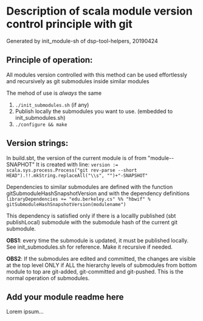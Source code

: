 # Description of scala module version control principle with git
Generated by init_module-sh of dsp-tool-helpers, 20190424

## Principle of operation:
All modules version controlled with this method can be used effortlessly 
and recursively as git submodules inside similar modules

The mehod of use is _always_ the same
1. `./init_submodules.sh` (if any)
2. Publish locally the submodules you want to use.
    (embedded to init_submodules.sh)
3. `./configure && make`

## Version strings:
In build.sbt, the version of the current module is of from
"module-<commit-hash>-SNAPHOT"
It is created with line: 
`version := scala.sys.process.Process("git rev-parse --short HEAD").!!.mkString.replaceAll("\\s", "")+"-SNAPSHOT"`

Dependencies to similar submodules are defined with the 
function gitSubmoduleHashSnapshotVersion
and with the dependency definitions
`libraryDependencies += "edu.berkeley.cs" %% "hbwif" % gitSubmoduleHashSnapshotVersion(modulename")`

This dependency is satisfied only if there is a locallly published (sbt publishLocal) submodule 
with the submodule hash of the current git submodule.

**OBS1**: every time the submodule is updated, it must be published locally.
See init_submodules.sh for reference. Make it recursive if needed.

**OBS2**: If the submodules are edited and committed, the changes are visible 
at the top level ONLY if ALL the hierarchy levels of submodules from bottom 
module to top are git-added, git-committed and git-pushed.
This is the normal operation of submodules.

## Add your module readme here
Lorem ipsum...

